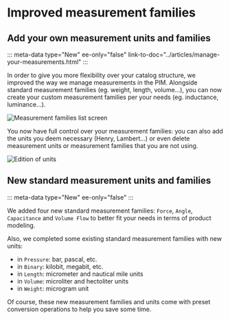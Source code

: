 # Improved measurement families

## Add your own measurement units and families
::: meta-data type="New" ee-only="false" link-to-doc="../articles/manage-your-measurements.html"
:::

In order to give you more flexibility over your catalog structure, we improved the way we manage measurements in the PIM. Alongside standard measurement families (eg. weight, length, volume...), you can now create your custom measurement families per your needs (eg. inductance, luminance...).

![Measurement families list screen](../img/measurement-families-list.png)

You now have full control over your measurement families: you can also add the units you deem necessary (Henry, Lambert...) or even delete measurement units or measurement families that you are not using.

![Edition of units](../img/measurement-families-update-screen.png)

## New standard measurement units and families
::: meta-data type="New" ee-only="false"
:::

We added four new standard measurement families: `Force`, `Angle`, `Capacitance` and `Volume Flow` to better fit your needs in terms of product modeling.

Also, we completed some existing standard measurement families with new units:
- in `Pressure`: bar, pascal, etc.
- in `Binary`: kilobit, megabit, etc.
- in `Length`: micrometer and nautical mile units
- in `Volume`: microliter and hectoliter units
- in `Weight`: microgram unit

Of course, these new measurement families and units come with preset conversion operations to help you save some time.

